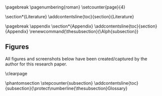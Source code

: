\pagebreak
\pagenumbering{roman}
\setcounter{page}{4}

\section*{Literature}
\addcontentsline{toc}{section}{Literature}

<div id="refs"></div>

\pagebreak
\appendix
\section*{Appendix}
\addcontentsline{toc}{section}{Appendix}
\renewcommand{\thesubsection}{\Alph{subsection}}

## Figures

All figures and screenshots below have been created/captured by the author for this research paper.

<!-- TODO: Add images/graphs -->

\clearpage

\phantomsection
\stepcounter{subsection}
\addcontentsline{toc}{subsection}{\protect\numberline{\thesubsection}Glossary}
